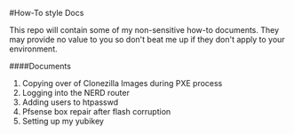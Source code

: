 #How-To style Docs

This repo will contain some of my non-sensitive how-to documents.  They may provide no value to you so don't beat me up if they don't apply to your environment.


####Documents
1. Copying over of Clonezilla Images during PXE process
1. Logging into the NERD router
1. Adding users to htpasswd
1. Pfsense box repair after flash corruption
1. Setting up my yubikey